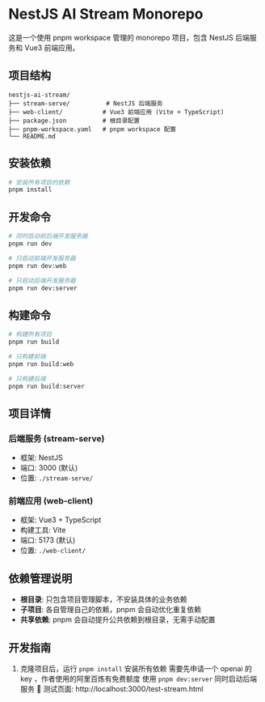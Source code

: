 # NestJS AI Stream Monorepo

这是一个使用 pnpm workspace 管理的 monorepo 项目，包含 NestJS 后端服务和 Vue3 前端应用。

## 项目结构

```
nestjs-ai-stream/
├── stream-serve/          # NestJS 后端服务
├── web-client/           # Vue3 前端应用 (Vite + TypeScript)
├── package.json          # 根目录配置
├── pnpm-workspace.yaml   # pnpm workspace 配置
└── README.md
```

## 安装依赖

```bash
# 安装所有项目的依赖
pnpm install
```

## 开发命令

```bash
# 同时启动前后端开发服务器
pnpm run dev

# 只启动前端开发服务器
pnpm run dev:web

# 只启动后端开发服务器
pnpm run dev:server
```

## 构建命令

```bash
# 构建所有项目
pnpm run build

# 只构建前端
pnpm run build:web

# 只构建后端
pnpm run build:server
```

## 项目详情

### 后端服务 (stream-serve)

- 框架: NestJS
- 端口: 3000 (默认)
- 位置: `./stream-serve/`

### 前端应用 (web-client)

- 框架: Vue3 + TypeScript
- 构建工具: Vite
- 端口: 5173 (默认)
- 位置: `./web-client/`

## 依赖管理说明

- **根目录**: 只包含项目管理脚本，不安装具体的业务依赖
- **子项目**: 各自管理自己的依赖，pnpm 会自动优化重复依赖
- **共享依赖**: pnpm 会自动提升公共依赖到根目录，无需手动配置

## 开发指南

1. 克隆项目后，运行 `pnpm install` 安装所有依赖
   需要先申请一个 openai 的 key ，作者使用的阿里百炼有免费额度
   使用 `pnpm dev:server` 同时启动后端服务
   📝 测试页面: http://localhost:3000/test-stream.html

<!-- 2. 使用 `pnpm run dev` 同时启动前后端服务
3. 前端访问地址: http://localhost:5173
4. 后端 API 地址: http://localhost:3000 -->
